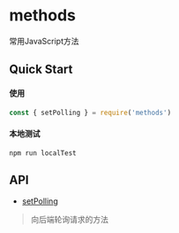 # methods
常用JavaScript方法

## Quick Start

####  使用
```js
const { setPolling } = require('methods')
```
#### 本地测试
```
npm run localTest
```

## API

- [setPolling](./src/setPolling/index.md)

> 向后端轮询请求的方法
